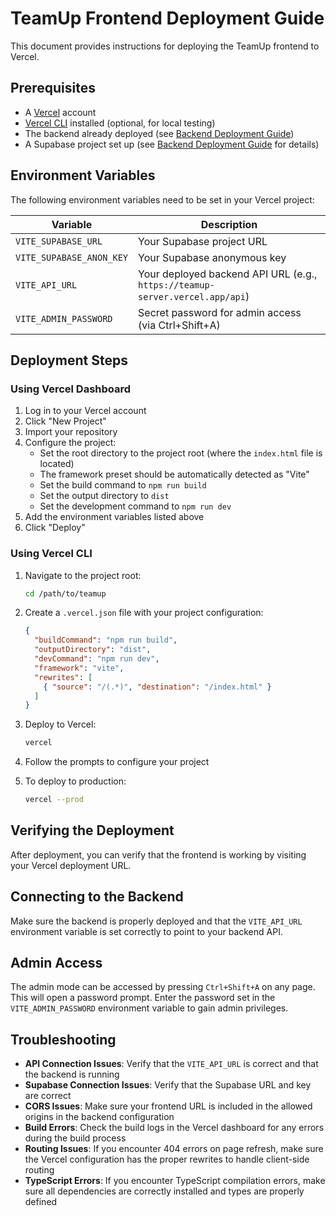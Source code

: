 # TeamUp Frontend Deployment Guide

This document provides instructions for deploying the TeamUp frontend to Vercel.

## Prerequisites

- A [Vercel](https://vercel.com) account
- [Vercel CLI](https://vercel.com/docs/cli) installed (optional, for local testing)
- The backend already deployed (see [Backend Deployment Guide](./BACK_DEPLOYMENT.md))
- A Supabase project set up (see [Backend Deployment Guide](./BACK_DEPLOYMENT.md) for details)

## Environment Variables

The following environment variables need to be set in your Vercel project:

| Variable | Description |
|----------|-------------|
| `VITE_SUPABASE_URL` | Your Supabase project URL |
| `VITE_SUPABASE_ANON_KEY` | Your Supabase anonymous key |
| `VITE_API_URL` | Your deployed backend API URL (e.g., `https://teamup-server.vercel.app/api`) |
| `VITE_ADMIN_PASSWORD` | Secret password for admin access (via Ctrl+Shift+A) |

## Deployment Steps

### Using Vercel Dashboard

1. Log in to your Vercel account
2. Click "New Project"
3. Import your repository
4. Configure the project:
   - Set the root directory to the project root (where the `index.html` file is located)
   - The framework preset should be automatically detected as "Vite"
   - Set the build command to `npm run build`
   - Set the output directory to `dist`
   - Set the development command to `npm run dev`
5. Add the environment variables listed above
6. Click "Deploy"

### Using Vercel CLI

1. Navigate to the project root:
   ```bash
   cd /path/to/teamup
   ```

2. Create a `.vercel.json` file with your project configuration:
   ```json
   {
     "buildCommand": "npm run build",
     "outputDirectory": "dist",
     "devCommand": "npm run dev",
     "framework": "vite",
     "rewrites": [
       { "source": "/(.*)", "destination": "/index.html" }
     ]
   }
   ```

3. Deploy to Vercel:
   ```bash
   vercel
   ```

4. Follow the prompts to configure your project
5. To deploy to production:
   ```bash
   vercel --prod
   ```

## Verifying the Deployment

After deployment, you can verify that the frontend is working by visiting your Vercel deployment URL.

## Connecting to the Backend

Make sure the backend is properly deployed and that the `VITE_API_URL` environment variable is set correctly to point to your backend API.

## Admin Access

The admin mode can be accessed by pressing `Ctrl+Shift+A` on any page. This will open a password prompt. Enter the password set in the `VITE_ADMIN_PASSWORD` environment variable to gain admin privileges.

## Troubleshooting

- **API Connection Issues**: Verify that the `VITE_API_URL` is correct and that the backend is running
- **Supabase Connection Issues**: Verify that the Supabase URL and key are correct
- **CORS Issues**: Make sure your frontend URL is included in the allowed origins in the backend configuration
- **Build Errors**: Check the build logs in the Vercel dashboard for any errors during the build process
- **Routing Issues**: If you encounter 404 errors on page refresh, make sure the Vercel configuration has the proper rewrites to handle client-side routing
- **TypeScript Errors**: If you encounter TypeScript compilation errors, make sure all dependencies are correctly installed and types are properly defined 